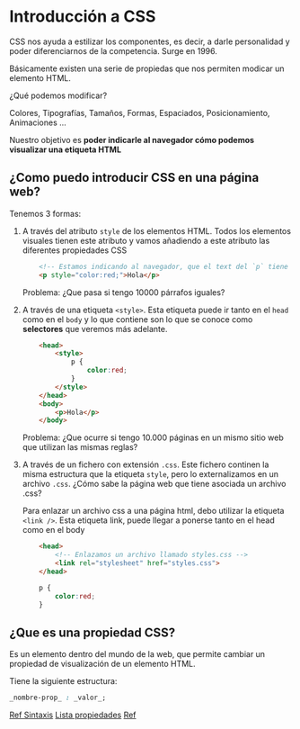 # Introducción a CSS

CSS nos ayuda a estilizar los componentes, es decir, a darle personalidad y poder diferenciarnos de la competencia. Surge en 1996.

Básicamente existen una serie de propiedas que nos permiten modicar un elemento HTML.

¿Qué podemos modificar?

Colores, Tipografías, Tamaños, Formas, Espaciados, Posicionamiento, Animaciones ...

Nuestro objetivo es **poder indicarle al navegador cómo podemos visualizar una etiqueta HTML**

## ¿Como puedo introducir CSS en una página web?

Tenemos 3 formas:

1. A través del atributo `style` de los elementos HTML. Todos los elementos visuales tienen este atributo y vamos añadiendo a este atributo las diferentes propiedades CSS

    ```HTML
        <!-- Estamos indicando al navegador, que el text del `p` tiene un color rojo -->
        <p style="color:red;">Hola</p>
    ```

    Problema: ¿Que pasa si tengo 10000 párrafos iguales?

2. A través de una etiqueta `<style>`. Esta etiqueta puede ir tanto en el `head` como en el `body` y lo que contiene son lo que se conoce como **selectores** que veremos más adelante.

    ```html
        <head>
            <style>
                p {
                    color:red;
                }
            </style>
        </head>
        <body>
            <p>Hola</p>
        </body>

    ```

    Problema: ¿Que ocurre si tengo 10.000 páginas en un mismo sitio web que utilizan las mismas reglas?

3. A través de un fichero con extensión `.css`. Este fichero continen la misma estructura que la etiqueta `style`, pero lo externalizamos en un archivo `.css`. ¿Cómo sabe la página web que tiene asociada un archivo .css?

    Para enlazar un archivo css a una página html, debo utilizar la etiqueta `<link />`.
    Esta etiqueta link, puede llegar a ponerse tanto en el head como en el body

    ```html
        <head>
            <!-- Enlazamos un archivo llamado styles.css -->
            <link rel="stylesheet" href="styles.css">
        </head>
    ```

    ```css
        p {
            color:red;
        }
    ```

## ¿Que es una propiedad CSS?

Es un elemento dentro del mundo de la web, que permite cambiar un propiedad de visualización de un elemento HTML.

Tiene la siguiente estructura:

```css
_nombre-prop_ : _valor_;
```

[Ref Sintaxis](https://developer.mozilla.org/en-US/docs/Web/CSS/Syntax)
[Lista propiedades](https://developer.mozilla.org/en-US/docs/Web/CSS/Reference)
[Ref](https://web.dev/learn/css/)

